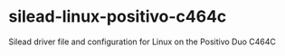 # silead-linux-positivo-c464c
Silead driver file and configuration for Linux on the Positivo Duo C464C
